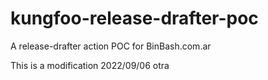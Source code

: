 # kungfoo-release-drafter-poc
A release-drafter action POC for BinBash.com.ar 

This is a modification
2022/09/06
otra
